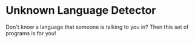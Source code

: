 # Unknown Language Detector
Don't know a language that someone is talking to you in? Then this set of programs is for you!
